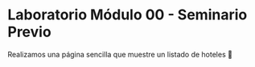 # Laboratorio Módulo 00 - Seminario Previo

Realizamos una página sencilla que muestre un listado de hoteles 🏨
